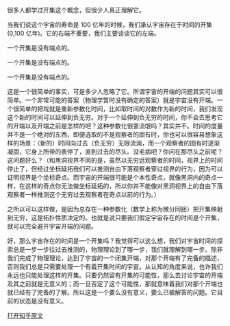 <!--
    author: Minglei Xiao，
    head: none
    date: Thu Mar 23 00:27:24 2017
    title: 绝对的空无当中是如何诞生宇宙的？
    tags: GitBlog
    category: zhihu
    status: publish
    summary:很多人都学过开集这个概念，但很少人真正理解它。当我们说这个宇宙的寿命是 100 亿年的时候，我们承认宇宙存在于时间的开集(0,100 亿年)。它的右端不重要，我们主要谈谈它的左端。一个开集是没有端点的。一个开集是没有端点的。...
-->


很多人都学过开集这个概念，但很少人真正理解它。

当我们说这个宇宙的寿命是 100 亿年的时候，我们承认宇宙存在于时间的开集(0,100 亿年)。它的右端不重要，我们主要谈谈它的左端。

一个开集是没有端点的。

一个开集是没有端点的。

一个开集是没有端点的。

这是一个很简单的事实，可是多少人忽略了它。所谓宇宙的开端的问题其实可以很简单。一个非常可能的答案（物理学暂时没有确定的答案）就是宇宙没有开端。一个很简单的把戏就是重新参数化时间，比如取时间的对数作为新的时间，我们发现这个新的时间可以延伸到负无穷。对于一个延伸到负无穷的时间，你不会去思考它的开端以及开端之前是怎样的吧？这种参数化很耍流氓吗？其实并不。时间的度量并不是一个绝对的东西，即便选取的不是观察者的固有时，你也可以很容易想象这样的场景：（新的）时间向过去（负无穷）无限流淌，而一个观察者的固有时逐渐凝固，它身上所带的表停了，直到过去的尽头。没毛病吧？你问在那尽头之前呢？这问题好么？（和黑洞视界不同的是，虽然以无穷远观察者的时间，视界上的时间停止了，但经过坐标延拓我们可以推测自由下落观察者穿过视界的行为，因为可以证明视界是个坐标奇点。而宇宙的开端很可能是个本性奇点，就像黑洞内的奇点一样，在这样的奇点你无法做坐标延拓的，所以你并不能像对黑洞视界上的自由下落观察者一样推测这个无穷过去观察者在奇点以前的行为。）

之所以可以这样做，是因为总存在一种参数化（数学上称为微分同胚）把开集映射到无穷，这是拓扑性质决定的。也就是说只要我们假定宇宙存在的时间是个开集，就可以完全避开宇宙开端的问题。

好，那么宇宙存在的时间是一个开集吗？我觉得可以这么想，我们对宇宙时间的探索总是一步一步往过去推测的，物理理论到了哪一步，我们就理解到哪一步。除非我们完成了物理理论，达到了宇宙的一个闭集开端，对那个开端有了完备的描述，否则我们总是只需要处理一个有着开集时间的宇宙。从认知的角度来说，也许我们永远也只能处理这样的开集。只要仍然留有开集的可能性，那么去讨论宇宙的开端及其之前就是无意义的；而一旦否定了这个可能性，那就意味着我们对那个开端也就已经有了完备的了解。所以这是一个要么没有意义，要么已被解答的问题。它目前的状态是没有意义。


[打开知乎原文](http://daily.zhihu.com/story/9305774)
